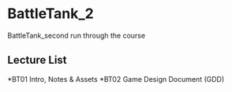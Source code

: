 # BattleTank_2
BattleTank_second run through the course

## Lecture List
*BT01 Intro, Notes & Assets
*BT02 Game Design Document (GDD)
